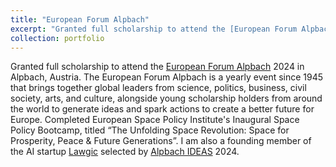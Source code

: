 ```yaml
---
title: "European Forum Alpbach"
excerpt: "Granted full scholarship to attend the [European Forum Alpbach](https://www.alpbach.org/) 2024 in Alpbach, Austria. The European Forum Alpbach is a yearly event since 1945 that brings together global leaders from science, politics, business, civil society, arts, and culture, alongside young scholarship holders from around the world to generate ideas and spark actions to create a better future for Europe. Completed European Space Policy Institute's Inaugural Space Policy Bootcamp, titled “The Unfolding Space Revolution: Space for Prosperity, Peace & Future Generations”. I am also a founding member of the AI startup [Lawgic](https://youtu.be/Qr5_MH9suCg?si=v0B7pA17o5Xu4t7I) selected by [Alpbach IDEAS](https://www.alpbach.org/blog/alpbach-ideas) 2024."
collection: portfolio
---
```


Granted full scholarship to attend the [European Forum Alpbach](https://www.alpbach.org/) 2024 in Alpbach, Austria. The European Forum Alpbach is a yearly event since 1945 that brings together global leaders from science, politics, business, civil society, arts, and culture, alongside young scholarship holders from around the world to generate ideas and spark actions to create a better future for Europe. Completed European Space Policy Institute's Inaugural Space Policy Bootcamp, titled “The Unfolding Space Revolution: Space for Prosperity, Peace & Future Generations”. I am also a founding member of the AI startup [Lawgic](https://youtu.be/Qr5_MH9suCg?si=v0B7pA17o5Xu4t7I) selected by [Alpbach IDEAS](https://www.alpbach.org/blog/alpbach-ideas) 2024. 

